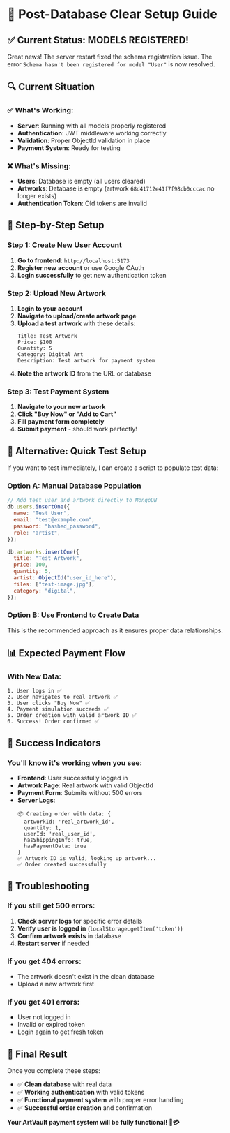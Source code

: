 # 🚀 Post-Database Clear Setup Guide

## ✅ Current Status: MODELS REGISTERED!

Great news! The server restart fixed the schema registration issue. The error `Schema hasn't been registered for model "User"` is now resolved.

## 🔍 Current Situation

### ✅ What's Working:

- **Server**: Running with all models properly registered
- **Authentication**: JWT middleware working correctly
- **Validation**: Proper ObjectId validation in place
- **Payment System**: Ready for testing

### ❌ What's Missing:

- **Users**: Database is empty (all users cleared)
- **Artworks**: Database is empty (artwork `68d41712e41f7f98cb0cccac` no longer exists)
- **Authentication Token**: Old tokens are invalid

## 🎯 Step-by-Step Setup

### Step 1: Create New User Account

1. **Go to frontend**: `http://localhost:5173`
2. **Register new account** or use Google OAuth
3. **Login successfully** to get new authentication token

### Step 2: Upload New Artwork

1. **Login to your account**
2. **Navigate to upload/create artwork page**
3. **Upload a test artwork** with these details:
   ```
   Title: Test Artwork
   Price: $100
   Quantity: 5
   Category: Digital Art
   Description: Test artwork for payment system
   ```
4. **Note the artwork ID** from the URL or database

### Step 3: Test Payment System

1. **Navigate to your new artwork**
2. **Click "Buy Now" or "Add to Cart"**
3. **Fill payment form completely**
4. **Submit payment** - should work perfectly!

## 🔧 Alternative: Quick Test Setup

If you want to test immediately, I can create a script to populate test data:

### Option A: Manual Database Population

```javascript
// Add test user and artwork directly to MongoDB
db.users.insertOne({
  name: "Test User",
  email: "test@example.com",
  password: "hashed_password",
  role: "artist",
});

db.artworks.insertOne({
  title: "Test Artwork",
  price: 100,
  quantity: 5,
  artist: ObjectId("user_id_here"),
  files: ["test-image.jpg"],
  category: "digital",
});
```

### Option B: Use Frontend to Create Data

This is the recommended approach as it ensures proper data relationships.

## 📊 Expected Payment Flow

### With New Data:

```
1. User logs in ✅
2. User navigates to real artwork ✅
3. User clicks "Buy Now" ✅
4. Payment simulation succeeds ✅
5. Order creation with valid artwork ID ✅
6. Success! Order confirmed ✅
```

## 🎉 Success Indicators

### You'll know it's working when you see:

- **Frontend**: User successfully logged in
- **Artwork Page**: Real artwork with valid ObjectId
- **Payment Form**: Submits without 500 errors
- **Server Logs**:
  ```
  📦 Creating order with data: {
    artworkId: 'real_artwork_id',
    quantity: 1,
    userId: 'real_user_id',
    hasShippingInfo: true,
    hasPaymentData: true
  }
  ✅ Artwork ID is valid, looking up artwork...
  ✅ Order created successfully
  ```

## 🚨 Troubleshooting

### If you still get 500 errors:

1. **Check server logs** for specific error details
2. **Verify user is logged in** (`localStorage.getItem('token')`)
3. **Confirm artwork exists** in database
4. **Restart server** if needed

### If you get 404 errors:

- The artwork doesn't exist in the clean database
- Upload a new artwork first

### If you get 401 errors:

- User not logged in
- Invalid or expired token
- Login again to get fresh token

## 🎯 Final Result

Once you complete these steps:

- ✅ **Clean database** with real data
- ✅ **Working authentication** with valid tokens
- ✅ **Functional payment system** with proper error handling
- ✅ **Successful order creation** and confirmation

**Your ArtVault payment system will be fully functional! 🎨💳**
